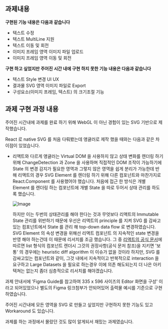 ## 과제내용

**구현된 기능 내용은 다음과 같습니다**
- 텍스트 수정
- 텍스트 MultiLine 지원
- 텍스트 이동 및 회전
- 이미지 프레임 영역 이미지 파일 업로드
- 이미지 프레임 영역 이동 및 회전

**구현 하고 싶었지만 주어진 시간 내에 구현 하지 못한 기능 내용은 다음과 같습니다**
- 텍스트 Style 변경 UI UX
- 결과물 SVG 영역 이미지 파일로 Export
- 구성요소(이미지 프레임, 텍스트) 의 크기조절 기능

## 과제 구현 과정 내용

주어진 시간내에 과제를 완료 하기 위해 WebGL 이 아닌 경험이 있는 SVG 기반으로 제작했습니다.

React 로 native SVG 를 처음 다뤄봤는데 앵귤러로 제작 했을 때와는 다음과 같은 차이점이 있었습니다.
- 리액트와 다르게 앵귤러는 Virtual DOM 을 사용하지 않고 상태 변화를 렌더링 하기 위해 ChangeDetection 과 Zone 을 사용하며
  직접적인 DOM 조작이 가능하기에 State 의 변경 감지가 필요한 영역과 그렇지 않은 영역을 쉽게 분리가 가능한데 반해
  리액트의 경우 SVG Element 를 렌더링 하기 위해 다른 컴포넌트와 마찬가지로 React.Component 를 사용했어야 했습니다.
  처음에 접근 한 방식은 개별 Element 를 렌더링 하는 컴포넌트에 개별 State 을 따로 두어서 상태 관리를 하도록 했습니다.
  
  ![Image](https://s3.us-west-2.amazonaws.com/secure.notion-static.com/43422c62-3da8-47de-9042-d5f00447a3ea/Untitled.png?X-Amz-Algorithm=AWS4-HMAC-SHA256&X-Amz-Credential=AKIAT73L2G45O3KS52Y5%2F20210206%2Fus-west-2%2Fs3%2Faws4_request&X-Amz-Date=20210206T100239Z&X-Amz-Expires=86400&X-Amz-Signature=2f18737e0f9d1d690fd2435f80a4c560a076976145911a2debf2dbe70bdd0163&X-Amz-SignedHeaders=host&response-content-disposition=filename%20%3D%22Untitled.png%22)
  
  하지만 이는 두번의 상태관리를 해야 한다는 것과 무엇보다 리액트의 Immutable State 관리를 위반하기 때문에 
  우선은 리액트의 principle 를 지켜  SVG 를 감싸고있는 컴포넌트에서 State 를 관리 해 top-down data flow 로 변경하였습니다. 
  SVG Element 의 속성 변경을 위해선 리액트 컴포넌트 의 지속적인 state 변경을 반영 해야 하는건데 이 때문에 리서치를 조금 했습니다.
  그 중 [리액트의 공식 문서](https://reactjs.org/docs/reconciliation.html#tradeoffs)에 따르면 list 형식의 컴포넌트 렌더시
  그것의 권장사항(공식 문저 참조)을 지키면 '보통' 의 경우에는 heuristic diff algorithm 이 이슈가 없을 것이라 하지만,
  SVG 를 감싸고있는 컴포넌트와 같이, 그것 내에서 지속적이고 반복적으로 interaction 을 요구하고 Large Datasets 을 필요로 하는경우 
  이에 의존 해도되는지 더 나은 아키텍쳐는 없는지 좀더 심층적으로 리서치를 해야겠습니다.

과제 안내서에 'Figma Guide를 참고하여 335 x 596 사이즈의 Editor 화면을 구성' 이라고 되어있었으나 별도의 Figma 링크첨부가 안되어있어 출력물 예시를 기준으로 구현하였습니다.

주어진 시간내에 모든 영역을 SVG 로 만들고 싶었지만 구현하지 못한 기능도 있고 Workaround 도 있습니다.

과제를 하는 과정에서 몰랐던 것도 많이 알게되서 재밌는 과제였습니다.
